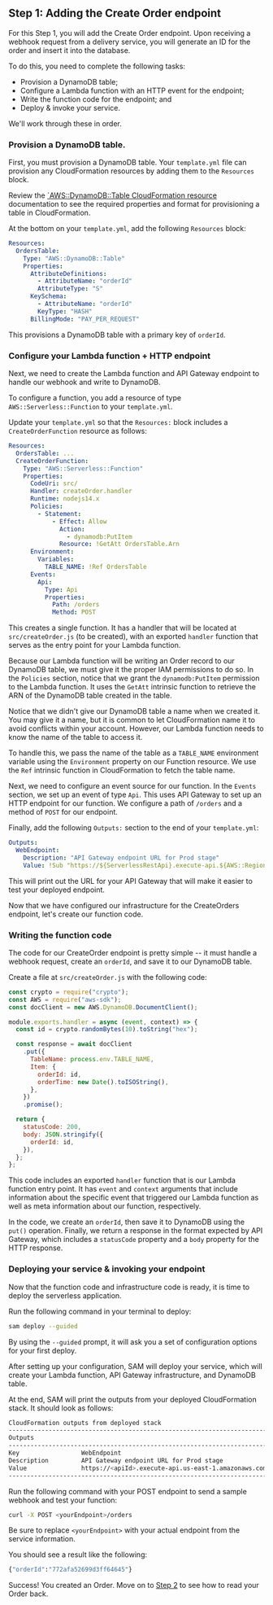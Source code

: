 ## Step 1: Adding the Create Order endpoint

For this Step 1, you will add the Create Order endpoint. Upon receiving a webhook request from a delivery service, you will generate an ID for the order and insert it into the database.

To do this, you need to complete the following tasks:

- Provision a DynamoDB table;
- Configure a Lambda function with an HTTP event for the endpoint;
- Write the function code for the endpoint; and
- Deploy & invoke your service.

We'll work through these in order.

### Provision a DynamoDB table.

First, you must provision a DynamoDB table. Your `template.yml` file can provision any CloudFormation resources by adding them to the `Resources` block.

Review the [`AWS::DynamoDB::Table CloudFormation resource](https://docs.aws.amazon.com/AWSCloudFormation/latest/UserGuide/aws-resource-dynamodb-table.html) documentation to see the required properties and format for provisioning a table in CloudFormation.

At the bottom on your `template.yml`, add the following `Resources` block:

```yml
Resources:
  OrdersTable:
    Type: "AWS::DynamoDB::Table"
    Properties:
      AttributeDefinitions:
        - AttributeName: "orderId"
        AttributeType: "S"
      KeySchema:
        - AttributeName: "orderId"
        KeyType: "HASH"
      BillingMode: "PAY_PER_REQUEST"
```

This provisions a DynamoDB table with a primary key of `orderId`.

### Configure your Lambda function + HTTP endpoint

Next, we need to create the Lambda function and API Gateway endpoint to handle our webhook and write to DynamoDB.

To configure a function, you add a resource of type `AWS::Serverless::Function` to your `template.yml`.

Update your `template.yml` so that the `Resources:` block includes a `CreateOrderFunction` resource as follows:

```yml
Resources:
  OrdersTable: ...
  CreateOrderFunction:
    Type: "AWS::Serverless::Function"
    Properties:
      CodeUri: src/
      Handler: createOrder.handler
      Runtime: nodejs14.x
      Policies:
        - Statement:
            - Effect: Allow
              Action:
                - dynamodb:PutItem
              Resource: !GetAtt OrdersTable.Arn
      Environment:
        Variables:
          TABLE_NAME: !Ref OrdersTable
      Events:
        Api:
          Type: Api
          Properties:
            Path: /orders
            Method: POST
```

This creates a single function. It has a handler that will be located at `src/createOrder.js` (to be created), with an exported `handler` function that serves as the entry point for your Lambda function.

Because our Lambda function will be writing an Order record to our DynamoDB table, we must give it the proper IAM permissions to do so. In the `Policies` section, notice that we grant the `dynamodb:PutItem` permission to the Lambda function. It uses the `GetAtt` intrinsic function to retrieve the ARN of the DynamoDB table created in the table.

Notice that we didn't give our DynamoDB table a name when we created it. You may give it a name, but it is common to let CloudFormation name it to avoid conflicts within your account. However, our Lambda function needs to know the name of the table to access it.

To handle this, we pass the name of the table as a `TABLE_NAME` environment variable using the `Environment` property on our Function resource. We use the `Ref` intrinsic function in CloudFormation to fetch the table name.

Next, we need to configure an event source for our function. In the `Events` section, we set up an event of type `Api`. This uses API Gateway to set up an HTTP endpoint for our function. We configure a path of `/orders` and a method of `POST` for our endpoint.

Finally, add the following `Outputs:` section to the end of your `template.yml`:

```yml
Outputs:
  WebEndpoint:
    Description: "API Gateway endpoint URL for Prod stage"
    Value: !Sub "https://${ServerlessRestApi}.execute-api.${AWS::Region}.amazonaws.com/Prod/"
```

This will print out the URL for your API Gateway that will make it easier to test your deployed endpoint.

Now that we have configured our infrastructure for the CreateOrders endpoint, let's create our function code.

### Writing the function code

The code for our CreateOrder endpoint is pretty simple -- it must handle a webhook request, create an `orderId`, and save it to our DynamoDB table.

Create a file at `src/createOrder.js` with the following code:

```js
const crypto = require("crypto");
const AWS = require("aws-sdk");
const docClient = new AWS.DynamoDB.DocumentClient();

module.exports.handler = async (event, context) => {
  const id = crypto.randomBytes(10).toString("hex");

  const response = await docClient
    .put({
      TableName: process.env.TABLE_NAME,
      Item: {
        orderId: id,
        orderTime: new Date().toISOString(),
      },
    })
    .promise();

  return {
    statusCode: 200,
    body: JSON.stringify({
      orderId: id,
    }),
  };
};
```

This code includes an exported `handler` function that is our Lambda function entry point. It has `event` and `context` arguments that include information about the specific event that triggered our Lambda function as well as meta information about our function, respectively.

In the code, we create an `orderId`, then save it to DynamoDB using the `put()` operation. Finally, we return a response in the format expected by API Gateway, which includes a `statusCode` property and a `body` property for the HTTP response.

### Deploying your service & invoking your endpoint

Now that the function code and infrastructure code is ready, it is time to deploy the serverless application.

Run the following command in your terminal to deploy:

```bash
sam deploy --guided
```

By using the `--guided` prompt, it will ask you a set of configuration options for your first deploy.

After setting up your configuration, SAM will deploy your service, which will create your Lambda function, API Gateway infrastructure, and DynamoDB table.

At the end, SAM will print the outputs from your deployed CloudFormation stack. It should look as follows:

```bash
CloudFormation outputs from deployed stack
-------------------------------------------------------------------------------------------------
Outputs
-------------------------------------------------------------------------------------------------
Key                 WebEndpoint
Description         API Gateway endpoint URL for Prod stage
Value               https://<apiId>.execute-api.us-east-1.amazonaws.com/Prod/
-------------------------------------------------------------------------------------------------
```

Run the following command with your POST endpoint to send a sample webhook and test your function:

```bash
curl -X POST <yourEndpoint>/orders
```

Be sure to replace `<yourEndpoint>` with your actual endpoint from the service information.

You should see a result like the following:

```bash
{"orderId":"772afa52699d3ff64645"}
```

Success! You created an Order. Move on to [Step 2](/2-get-order) to see how to read your Order back.
